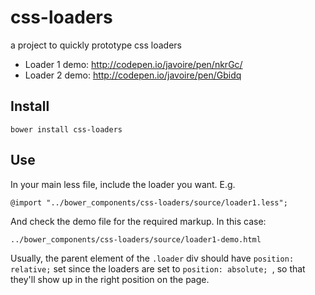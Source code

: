 # css-loaders

a project to quickly prototype css loaders

* Loader 1 demo: http://codepen.io/javoire/pen/nkrGc/
* Loader 2 demo: http://codepen.io/javoire/pen/Gbidq

## Install

```
bower install css-loaders
```

## Use

In your main less file, include the loader you want. E.g.

```less
@import "../bower_components/css-loaders/source/loader1.less";
```

And check the demo file for the required markup. In this case:

```
../bower_components/css-loaders/source/loader1-demo.html
```

Usually, the parent element of the ```.loader``` div should have ```position: relative;``` set since the loaders are set to ```position: absolute; ```, so that they'll show up in the right position on the page.
